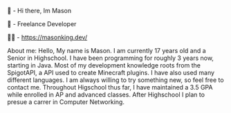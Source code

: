 👋 - Hi there, Im Mason

👀 - Freelance Developer

👨‍💻 - https://masonking.dev/

About me:
Hello, My name is Mason. I am currently 17 years old and a Senior in Highschool. I have been programming for roughly 3 years now, 
starting in Java. Most of my development knowledge roots from the SpigotAPI, a API used to create Minecraft plugins. 
I have also used many different languages. I am always willing to try something new, so feel free to contact me. Throughout Higschool thus far,
I have maintained a 3.5 GPA while enrolled in AP and advanced classes. After Highschool I plan to presue a carrer in Computer Networking.
